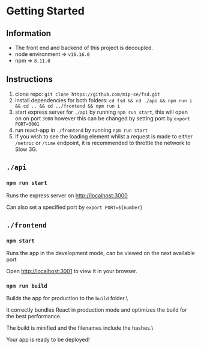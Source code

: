 # Getting Started

## Information

- The front end and backend of this project is decoupled.
- node environment => `v16.16.0`
- npm => `8.11.0`

## Instructions

 1) clone repo: `git clone https://github.com/mip-se/fsd.git`
 2) install dependencies for both folders: 
 `cd fsd && cd ./api && npm run i && cd .. && cd ../frontend && npm run i`
 3) start express server for `./api` by running `npm run start`, this will open on on port `3000` however this can be changed by setting port by `export PORT=3001`
4) run react-app in `./frontend` by running `npm run start`
5) If you wish to see the loading element whilst a request is made to either `/metric` or `/time` endpoint, it is recommended to throttle the network to Slow 3G.


## `./api`

 
### `npm run start`
Runs the express server on [http://localhost:3000](http://localhost:3000)

Can also set a specified port by `export PORT=${number}`
  

## `./frontend`


### `npm start`
Runs the app in the development mode, can be viewed on the next available port

Open [http://localhost:3001](http://localhost:3001) to view it in your browser.


### `npm run build`
Builds the app for production to the `build` folder.\

It correctly bundles React in production mode and optimizes the build for the best performance.

The build is minified and the filenames include the hashes.\

Your app is ready to be deployed!
  